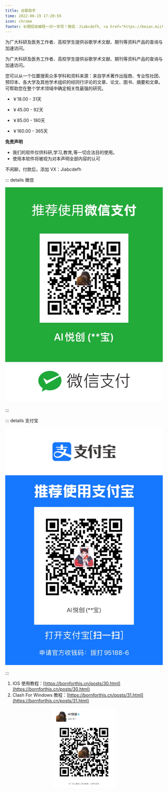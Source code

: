 ```yaml
---
title: 谷歌助手
time: 2022-06-19 17:20:59
icon: chrome
footer: 长期招收编程一对一学员！微信：Jiabcdefh, <a href="https://beian.miit.gov.cn/" target="_blank">闽ICP备19021486号-6</a>
---
```


为广大科研及医务工作者、高校学生提供谷歌学术文献、期刊等资料产品的查询与加速访问。

为广大科研及医务工作者、高校学生提供谷歌学术文献、期刊等资料产品的查询与加速访问。

您可以从一个位置搜索众多学科和资料来源：来自学术著作出版商、专业性社团、预印本、各大学及其他学术组织的经同行评论的文章、论文、图书、摘要和文章。可帮助您在整个学术领域中确定相关性最强的研究。

-   ￥18.00 - 31天

-   ￥45.00 - 92天

-   ￥85.00 - 180天

-   ￥160.00 - 365天

**免责声明**

- 我们的软件仅供科研,学习,教育,等一切合法目的使用。
- 使用本软件将被视为对本声明全部内容的认可

不闲聊，付款后，添加 VX：Jiabcdefh

::: details 微信

![](./vpn.assets/01.jpg)

:::



::: details 支付宝

![](./vpn.assets/02.jpg)

:::

1. IOS 使用教程：[https://bornforthis.cn/posts/30.html](https://bornforthis.cn/posts/30.html)
2. Clash For Windows 教程：[https://bornforthis.cn/posts/31.html](https://bornforthis.cn/posts/31.html)

<div align=center><img src="/ewm/Jiabcdefh.jpg" alt="微信号：Jiabcdefh" style="zoom:25%;" /></div>
